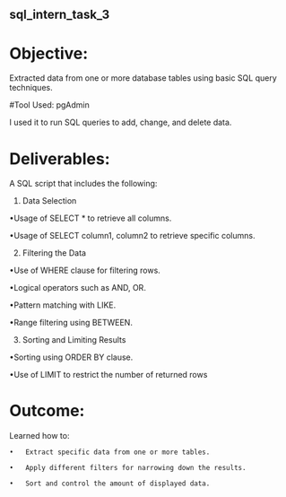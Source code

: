 ## sql_intern_task_3

# Objective:

Extracted data from one or more database tables using basic SQL query techniques.


#Tool Used:
pgAdmin

I used it to run SQL queries to add, change, and delete data.

# Deliverables:

A SQL script that includes the following:
	

1.	Data Selection
	
•Usage of SELECT * to retrieve all columns.
  
•Usage of SELECT column1, column2 to retrieve specific columns.

	

2.	Filtering the Data
	
•Use of WHERE clause for filtering rows.
   	
•Logical operators such as AND, OR.

•Pattern matching with LIKE.

•Range filtering using BETWEEN.

 

3.	Sorting and Limiting Results
	
•Sorting using ORDER BY clause.
 
•Use of LIMIT to restrict the number of returned rows

# Outcome:

 Learned how to:
 
    •	Extract specific data from one or more tables.
	
	•	Apply different filters for narrowing down the results.
 
	•	Sort and control the amount of displayed data.

 
 




 
